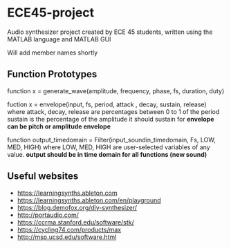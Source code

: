 # ECE45-project

 Audio synthesizer project created by ECE 45 students, written using the MATLAB language and MATLAB GUI
 
 Will add member names shortly
 
 ## Function Prototypes
 
function x = generate_wave(amplitude, frequency, phase, fs, duration, duty)
 
fuction x = envelope(input, fs, period, attack , decay, sustain, release)
where attack, decay, release are percentages between 0 to 1 of the period
sustain is the percentage of the amplitude it should sustain for
**envelope can be pitch or amplitude envelope**

function  output_timedomain = Filter(input_soundin_timedomain, Fs, LOW, MED, HIGH) 
where LOW, MED, HIGH are user-selected variables of any value. 
**output should be in time domain for all functions (new sound)**
 
 ## Useful websites
 
 - https://learningsynths.ableton.com
 - https://learningsynths.ableton.com/en/playground
 - https://blog.demofox.org/diy-synthesizer/
 - http://portaudio.com/
 - https://ccrma.stanford.edu/software/stk/
 - https://cycling74.com/products/max
 - http://msp.ucsd.edu/software.html
